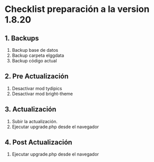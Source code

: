 # Checklist preparación a la version 1.8.20

## 1. Backups
  1. Backup base de datos
  2. Backup carpeta elggdata
  3. Backup código actual

## 2. Pre Actualización
  1. Desactivar mod tydipics
  2. Desactivar mod bright-theme

## 3. Actualización
  1. Subir la actualización.
  2. Ejecutar upgrade.php desde el navegador

## 4. Post Actualización
  1. Ejecutar upgrade.php desde el navegador
